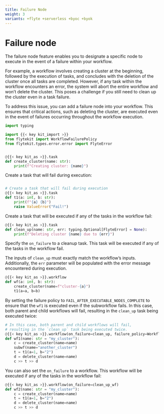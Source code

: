 ```yaml
---
title: Failure Node
weight: 3
variants: +flyte +serverless +byoc +byok
---
```


# Failure node

The failure node feature enables you to designate a specific node to execute in the event of a failure within your workflow.

For example, a workflow involves creating a cluster at the beginning, followed by the execution of tasks, and concludes with the deletion of the cluster once all tasks are completed.
However, if any task within the workflow encounters an error, the system will abort the entire workflow and won’t delete the cluster.
This poses a challenge if you still need to clean up the cluster even in a task failure.

To address this issue, you can add a failure node into your workflow.
This ensures that critical actions, such as deleting the cluster, are executed even in the event of failures occurring throughout the workflow execution.


```python
import typing

import {{< key kit_import >}}
from flytekit import WorkflowFailurePolicy
from flytekit.types.error.error import FlyteError


@{{< key kit_as >}}.task
def create_cluster(name: str):
    print(f"Creating cluster: {name}")
```

Create a task that will fail during execution:

```python

# Create a task that will fail during execution
@{{< key kit_as >}}.task
def t1(a: int, b: str):
    print(f"{a} {b}")
    raise ValueError("Fail!")
```

Create a task that will be executed if any of the tasks in the workflow fail:

```python
@{{< key kit_as >}}.task
def clean_up(name: str, err: typing.Optional[FlyteError] = None):
    print(f"Deleting cluster {name} due to {err}")
```

Specify the `on_failure` to a cleanup task. This task will be executed if any of the tasks in the workflow fail.

The inputs of `clean_up` must exactly match the workflow’s inputs.
Additionally, the `err` parameter will be populated with the error message encountered during execution.

```python
@{{< key kit_as >}}.workflow
def wf(a: int, b: str):
    create_cluster(name=f"cluster-{a}")
    t1(a=a, b=b)
```

By setting the failure policy to `FAIL_AFTER_EXECUTABLE_NODES_COMPLETE` to ensure that the `wf1` is executed even if the subworkflow fails.
In this case, both parent and child workflows will fail, resulting in the `clean_up` task being executed twice:

```python
# In this case, both parent and child workflows will fail,
# resulting in the `clean_up` task being executed twice.
@{{< key kit_as >}}.workflow(on_failure=clean_up, failure_policy=WorkflowFailurePolicy.FAIL_AFTER_EXECUTABLE_NODES_COMPLETE)
def wf1(name: str = "my_cluster"):
    c = create_cluster(name=name)
    subwf(name="another_cluster")
    t = t1(a=1, b="2")
    d = delete_cluster(name=name)
    c >> t >> d
```

You can also set the `on_failure` to a workflow.
This workflow will be executed if any of the tasks in the workflow fail:

```python
@{{< key kit_as >}}.workflow(on_failure=clean_up_wf)
def wf2(name: str = "my_cluster"):
    c = create_cluster(name=name)
    t = t1(a=1, b="2")
    d = delete_cluster(name=name)
    c >> t >> d
```
